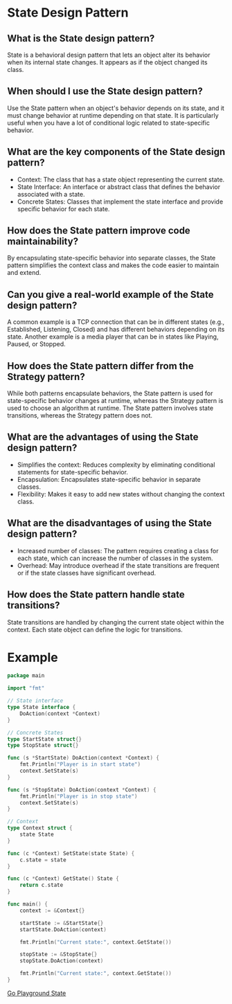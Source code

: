 # State Design Pattern

## What is the State design pattern?
State is a behavioral design pattern that lets an object alter its behavior when its internal state changes. It appears as if the object changed its class.

## When should I use the State design pattern?

Use the State pattern when an object's behavior depends on its state, and it must change behavior at runtime depending on that state.
It is particularly useful when you have a lot of conditional logic related to state-specific behavior.

## What are the key components of the State design pattern?
- Context: The class that has a state object representing the current state.
- State Interface: An interface or abstract class that defines the behavior associated with a state.
- Concrete States: Classes that implement the state interface and provide specific behavior for each state.

## How does the State pattern improve code maintainability?
By encapsulating state-specific behavior into separate classes, the State pattern simplifies the context class and makes the code easier to maintain and extend.

## Can you give a real-world example of the State design pattern?
A common example is a TCP connection that can be in different states (e.g., Established, Listening, Closed) and has different behaviors depending on its state.
Another example is a media player that can be in states like Playing, Paused, or Stopped.

## How does the State pattern differ from the Strategy pattern?
While both patterns encapsulate behaviors, the State pattern is used for state-specific behavior changes at runtime, whereas the Strategy pattern is used to choose an algorithm at runtime. The State pattern involves state transitions, whereas the Strategy pattern does not.

## What are the advantages of using the State design pattern?
- Simplifies the context: Reduces complexity by eliminating conditional statements for state-specific behavior.
- Encapsulation: Encapsulates state-specific behavior in separate classes.
- Flexibility: Makes it easy to add new states without changing the context class.

## What are the disadvantages of using the State design pattern?

- Increased number of classes: The pattern requires creating a class for each state, which can increase the number of classes in the system.
- Overhead: May introduce overhead if the state transitions are frequent or if the state classes have significant overhead.


## How does the State pattern handle state transitions?
State transitions are handled by changing the current state object within the context. Each state object can define the logic for transitions.

# Example

```go
package main

import "fmt"

// State interface
type State interface {
    DoAction(context *Context)
}

// Concrete States
type StartState struct{}
type StopState struct{}

func (s *StartState) DoAction(context *Context) {
    fmt.Println("Player is in start state")
    context.SetState(s)
}

func (s *StopState) DoAction(context *Context) {
    fmt.Println("Player is in stop state")
    context.SetState(s)
}

// Context
type Context struct {
    state State
}

func (c *Context) SetState(state State) {
    c.state = state
}

func (c *Context) GetState() State {
    return c.state
}

func main() {
    context := &Context{}

    startState := &StartState{}
    startState.DoAction(context)

    fmt.Println("Current state:", context.GetState())

    stopState := &StopState{}
    stopState.DoAction(context)

    fmt.Println("Current state:", context.GetState())
}
```

[Go Playground State](https://go.dev/play/p/TJOH6WzPBqM)